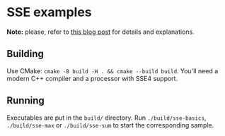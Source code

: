 # SSE examples

**Note:** please, refer to [this blog post](http://shybovycha.github.io/2017/02/21/speeding-up-algorithms-with-sse.html) for details and explanations.

## Building

Use CMake: `cmake -B build -H . && cmake --build build`.
You'll need a modern C++ compiler and a processor with SSE4 support.

## Running

Executables are put in the `build/` directory.
Run `./build/sse-basics`, `./build/sse-max` or `./build/sse-sum` to start the corresponding sample.
